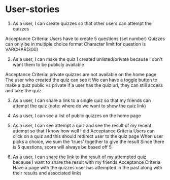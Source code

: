 # User-stories

1. As a user, I can create quizzes so that other users can attempt the quizzes

Acceptance Criteria:
Users have to create 5 questions (set number)
Quizzes can only be in multiple choice format
Character limit for question is VARCHAR(300)

2. As a user, I can make the quiz I created unlisted/private because I don't want them to be publicly available

Acceptance Criteria:
private quizzes are not available on the home page
The user who created the quiz can see it
We can have a toggle button to make a quiz public vs private
if a user has the quiz url, they can still access and take the quiz

3. As a user, I can share a link to a single quiz so that my friends can attempt the quiz
   (note: where do we want to show the quiz link)

4. As a user, I can see a list of public quizzes on the home page

5. As a user, I can see attempt a quiz and see the result of my recent attempt so that I know how well I did
   Acceptance Criteria
   Users can click on a quiz and this should redirect user to the quiz page
   When user picks a choice, we sum the ‘trues’ together to give the result
   Since there is 5 questions, score will always be based off 5

6. As a user, I can share the link to the result of my attempted quiz because I want to share the result with my friends
   Acceptance Criteria
   Have a page with the quizzes user has attempted in the past along with their results and associated links
